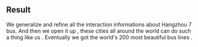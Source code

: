 ## Result


We generalize and refine all the interaction informations about Hangzhou 7 bus. And then we open it up , these cities all around the world can do such a thing like us . Eventually we got the world's 200 most beautiful bus lines .